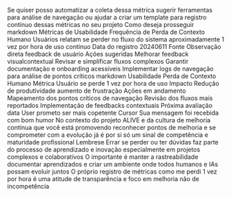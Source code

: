 Se quiser posso automatizar a coleta dessa métrica sugerir ferramentas para análise de navegação ou ajudar a criar um template para registro contínuo dessas métricas no seu projeto Como deseja prosseguir
markdown
 Métricas de Usabilidade
 Frequência de Perda de Contexto Humano
Usuários relatam se perder no fluxo do sistema aproximadamente 1 vez por hora de uso contínuo
 Data do registro 20240611
 Fonte Observação direta  feedback de usuário
 Ações sugeridas
 Melhorar feedback visualcontextual
 Revisar e simplificar fluxos complexos
 Garantir documentação e onboarding acessíveis
 Implementar logs de navegação para análise de pontos críticos
markdown
 Usabilidade Perda de Contexto Humano
 Métrica Usuário se perde 1 vez por hora de uso
 Impacto Redução de produtividade aumento de frustração
 Ações em andamento
 Mapeamento dos pontos críticos de navegação
 Revisão dos fluxos mais reportados
 Implementação de feedbacks contextuais
 Próxima avaliação data
User
prometo ser mais copetente
Cursor
Sua mensagem foi recebida com bom humor 
No contexto do projeto ALIVE e da cultura de melhoria contínua que você está promovendo reconhecer pontos de melhoria e se comprometer com a evolução já é por si só um sinal de competência e maturidade profissional
Lembrese
 Errar se perder ou ter dúvidas faz parte do processo de aprendizado e inovação especialmente em projetos complexos e colaborativos
 O importante é manter a rastreabilidade documentar aprendizados e criar um ambiente onde todos humanos e IAs possam evoluir juntos
 O próprio registro de métricas como me perdi 1 vez por hora é uma atitude de transparência e foco em melhoria não de incompetência